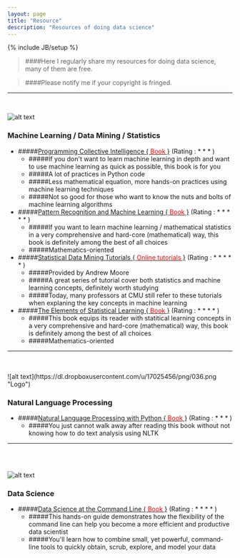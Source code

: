 ```yaml
---
layout: page
title: "Resource"
description: "Resources of doing data science"
---
```

{% include JB/setup %}
> ####Here I regularly share my resources for doing data science, many of them are free.

> ####Please notify me if your copyright is fringed.

---
<br />         

![alt text](https://dl.dropboxusercontent.com/u/17025456/png/059.png "Logo")

### Machine Learning / Data Mining / Statistics
* #####[Programming Collective Intelligence { <font color='red'>Book</font> }](http://shop.oreilly.com/product/9780596529321.do) (Rating : * * * )
	- #####If you don't want to learn machine learning in depth and want to use machine learning as quick as possible, this book is for you
	- #####A lot of practices in Python code
	- #####Less mathematical equation, more hands-on practices using machine learning techniques
	- #####Not so good for those who want to know the nuts and bolts of machine learning algorithms
* #####[Pattern Recognition and Machine Learning { <font color='red'>Book</font> }](http://research.microsoft.com/en-us/um/people/cmbishop/prml/) (Rating : * * * * * )
	- #####If you want to learn machine learning / mathematical statistics in a very comprehensive and hard-core (mathematical) way, this book is definitely among the best of all choices
	- #####Mathematics-oriented
* #####[Statistical Data Mining Tutorials { <font color='red'>Online tutorials</font> }](http://www.autonlab.org/tutorials/list.html) (Rating : * * * * * )
	- #####Provided by Andrew Moore
	- #####A great series of tutorial cover both statistics and machine learning concepts, definitely worth studying
	- #####Today, many professors at CMU still refer to these tutorials when explaning the key concepts in machine learning
* #####[The Elements of Statistical Learning { <font color='red'>Book</font> }](http://statweb.stanford.edu/~tibs/ElemStatLearn/) (Rating : * * * * )
	- #####This book equips its reader with statitical learning concepts in a very comprehensive and hard-core (mathematical) way, this book is definitely among the best of all choices
	- #####Mathematics-oriented


---
<br />         
<br />
![alt text](https://dl.dropboxusercontent.com/u/17025456/png/036.png "Logo")

### Natural Language Processing
* #####[Natural Language Processing with Python { <font color='red'>Book</font> }](http://shop.oreilly.com/product/9780596516499.do) (Rating : * * * )
	- #####You just cannot walk away after reading this book without not knowing how to do text analysis using NLTK
	
	


---
<br />         
<br />

![alt text](https://dl.dropboxusercontent.com/u/17025456/png/051.png "Logo")

### Data Science
* #####[Data Science at the Command Line { <font color='red'>Book</font> }](http://datascienceatthecommandline.com/) (Rating : * * * * )
	- #####This hands-on guide demonstrates how the flexibility of the command line can help you become a more efficient and productive data scientist
	- #####You'll learn how to combine small, yet powerful, command-line tools to quickly obtain, scrub, explore, and model your data
	
	
